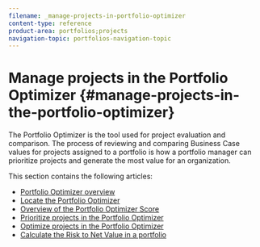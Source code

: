 ```yaml
---
filename: _manage-projects-in-portfolio-optimizer
content-type: reference
product-area: portfolios;projects
navigation-topic: portfolios-navigation-topic
---
```




# Manage projects in the Portfolio Optimizer {#manage-projects-in-the-portfolio-optimizer}

The Portfolio Optimizer is the tool used for project evaluation and comparison. The process of reviewing and comparing Business Case values for projects assigned to a portfolio is how a portfolio manager can prioritize projects and generate the most value for an organization.


This section contains the following articles:



* [Portfolio Optimizer overview](portfolio-optimizer-overview.md) 
* [Locate the Portfolio Optimizer](locate-portfolio-optimizer.md) 
* [Overview of the Portfolio Optimizer Score](portfolio-optimizer-score.md) 
* [Prioritize projects in the Portfolio Optimizer](prioritize-projects-in-portfolio-optimizer.md) 
* [Optimize projects in the Portfolio Optimizer](optimize-projects-in-portfolio-optimizer.md) 
* [Calculate the Risk to Net Value in a portfolio](calculate-risk-to-net-value-in-portfolio.md) 


